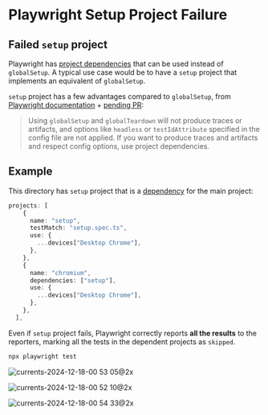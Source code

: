 # Playwright Setup Project Failure

## Failed `setup` project

Playwright has [project dependencies](https://playwright.dev/docs/test-global-setup-teardown) that can be used instead of `globalSetup`. A typical use case would be to have a `setup` project that implements an equivalent of `globalSetup`.

`setup` project has a few advantages compared to `globalSetup`, from [Playwright documentation](https://playwright.dev/docs/test-global-setup-teardown) + [pending PR](https://github.com/microsoft/playwright/pull/34063):

> Using `globalSetup` and `globalTeardown` will not produce traces or artifacts, and options like `headless` or `testIdAttribute` specified in the config file are not applied. If you want to produce traces and artifacts and respect config options, use project dependencies.

## Example

This directory has `setup` project that is a [dependency](./playwright.config.ts) for the main project:

```ts
projects: [
    {
      name: "setup",
      testMatch: "setup.spec.ts",
      use: {
        ...devices["Desktop Chrome"],
      },
    },
    {
      name: "chromium",
      dependencies: ["setup"],
      use: {
        ...devices["Desktop Chrome"],
      },
    },
  ],
```

Even if `setup` project fails, Playwright correctly reports **all the results** to the reporters, marking all the tests in the dependent projects as `skipped`.

```sh
npx playwright test
```

![currents-2024-12-18-00 53 05@2x](https://github.com/user-attachments/assets/1e318bef-f2e1-4859-bcdd-b97a2d9f526e)

![currents-2024-12-18-00 52 10@2x](https://github.com/user-attachments/assets/c0f0d5fc-20cf-4ba0-a92e-93ca08392e82)

![currents-2024-12-18-00 54 33@2x](https://github.com/user-attachments/assets/f811c835-7240-4511-8d58-e34d410cfcc5)
